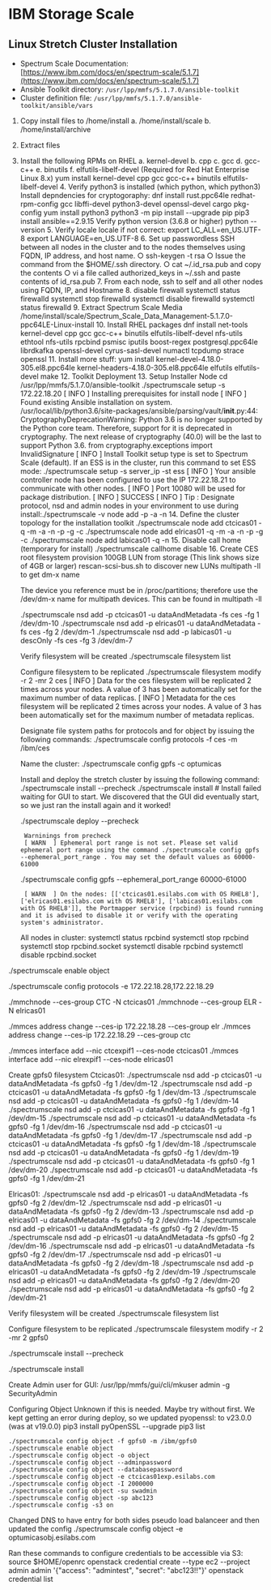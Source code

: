# IBM Storage Scale
## Linux Stretch Cluster Installation

- Spectrum Scale
Documentation:  [https://www.ibm.com/docs/en/spectrum-scale/5.1.7](https://www.ibm.com/docs/en/spectrum-scale/5.1.7)
- Ansible Toolkit directory:  `/usr/lpp/mmfs/5.1.7.0/ansible-toolkit`
- Cluster definition file:  `/usr/lpp/mmfs/5.1.7.0/ansible-toolkit/ansible/vars`


1. Copy install files to /home/install
    a. /home/install/scale
    b. /home/install/archive
1. Extract files
3. Install the following RPMs on RHEL
    a. kernel-devel
    b. cpp
    c. gcc
    d. gcc-c++
    e. binutils
    f. elfutils-libelf-devel (Required for Red Hat Enterprise Linux 8.x)
    yum install kernel-devel cpp gcc gcc-c++ binutils elfutils-libelf-devel
	4. Verify python3 is installed (which python, which python3)
		Install depndencies for cryptogoraphy:  dnf install rust.ppc64le redhat-rpm-config gcc libffi-devel python3-devel openssl-devel cargo pkg-config
		yum install python3
		python3 -m pip install --upgrade pip
		pip3 install ansible==2.9.15
		Verify python version (3.6.8 or higher) python --version
	5. Verify locale
		locale
	if not correct:
		export LC_ALL=en_US.UTF-8 
		export LANGUAGE=en_US.UTF-8
	6. Set up passwordless SSH between all nodes in the cluster and to the nodes themselves using FQDN, IP address, and host name.
		○ ssh-keygen -t rsa
		○ Issue the command from the $HOME/.ssh directory.
		○ cat ~/.id_rsa.pub and copy the contents
		○ vi a file called authorized_keys in ~/.ssh and paste contents of id_rsa.pub
	7. From each node, ssh to self and all other nodes using FQDN, IP, and Hostname
	8. disable firewall
		systemctl status firewalld
		systemctl stop firewalld
		systemctl disable firewalld
		systemctl status firewalld
	9. Extract Spectrum Scale Media
	/home/install/scale/Spectrum_Scale_Data_Management-5.1.7.0-ppc64LE-Linux-install
	10. Install RHEL packages
		dnf install net-tools kernel-devel cpp gcc gcc-c++ binutils elfutils-libelf-devel nfs-utils ethtool nfs-utils rpcbind psmisc iputils  boost-regex postgresql.ppc64le librdkafka openssl-devel cyrus-sasl-devel numactl tcpdump strace openssl 
	11. Install more stuff:  yum install kernel-devel-4.18.0-305.el8.ppc64le kernel-headers-4.18.0-305.el8.ppc64le elfutils elfutils-devel make
	12. Toolkit Deployment
	13. Setup Installer Node
		cd /usr/lpp/mmfs/5.1.7.0/ansible-toolkit
		./spectrumscale setup -s 172.22.18.20
			[ INFO  ] Installing prerequisites for install node
			[ INFO  ] Found existing Ansible installation on system.
			/usr/local/lib/python3.6/site-packages/ansible/parsing/vault/__init__.py:44: CryptographyDeprecationWarning: Python 3.6 is no longer supported by the Python core team. Therefore, support for it is deprecated in cryptography. The next release of cryptography (40.0) will be the last to support Python 3.6.
			  from cryptography.exceptions import InvalidSignature
			[ INFO  ] Install Toolkit setup type is set to Spectrum Scale (default). If an ESS is in the cluster, run this command to set ESS mode: ./spectrumscale setup -s server_ip -st ess
			[ INFO  ] Your ansible controller node has been configured to use the IP 172.22.18.21 to communicate with other nodes.
			[ INFO  ] Port 10080 will be used for package distribution.
			[ INFO  ] SUCCESS
			[ INFO  ] Tip : Designate protocol, nsd and admin nodes in your environment to use during install:./spectrumscale -v node add <node> -p  -a -n
	14. Define the cluster topology for the installation toolkit
		./spectrumscale node add ctcicas01 -q -m -a -n -p -g -c
		./spectrumscale node add elricas01 -q -m -a -n -p -g -c
		./spectrumscale node add labicas01 -q -n
	15. Disable call home (temporary for install)
		./spectrumscale callhome disable
	16. Create CES root filesystem
	provision 100GB LUN from storage  (This link shows size of 4GB or larger)
	rescan-scsi-bus.sh to discover new LUNs
	multipath -ll to get dm-x name
	
	The device you reference must be in /proc/partitions; therefore use the /dev/dm-x name for multipath devices.  This can be found in multipath -ll
	
	./spectrumscale nsd add -p ctcicas01 -u dataAndMetadata -fs ces -fg 1 /dev/dm-10
	./spectrumscale nsd add -p elricas01 -u dataAndMetadata -fs ces -fg 2 /dev/dm-1
	./spectrumscale nsd add -p labicas01 -u descOnly -fs ces -fg 3 /dev/dm-7
	
	Verify filesystem will be created
	./spectrumscale filesystem list
	
	Configure filesystem to be replicated
	./spectrumscale filesystem modify -r 2 -mr 2 ces
		[ INFO  ] Data for the ces filesystem will be replicated 2 times across your nodes. A value of 3 has been automatically set for the maximum number of data replicas.
		[ INFO  ] Metadata for the ces filesystem will be replicated 2 times across your nodes. A value of 3 has been automatically set for the maximum number of metadata replicas.
	
	Designate file system paths for protocols and for object by issuing the following commands:
	./spectrumscale config protocols -f ces -m /ibm/ces
	
	Name the cluster:
./spectrumscale config gpfs -c optumicas
	
	Install and deploy the stretch cluster by issuing the following command:
	./spectrumscale install --precheck
	./spectrumscale install
		# Install failed waiting for GUI to start.  We discovered that the GUI did eventually start, so we just ran the install again and it worked!
	 
	./spectrumscale deploy --precheck
		
		Warninings from precheck
		[ WARN  ] Ephemeral port range is not set. Please set valid ephemeral port range using the command ./spectrumscale config gpfs --ephemeral_port_range . You may set the default values as 60000-61000
	./spectrumscale config gpfs --ephemeral_port_range 60000-61000
	
		[ WARN  ] On the nodes: [['ctcicas01.esilabs.com with OS RHEL8'], ['elricas01.esilabs.com with OS RHEL8'], ['labicas01.esilabs.com with OS RHEL8']], the Portmapper service (rpcbind) is found running and it is advised to disable it or verify with the operating system's administrator.
	
	All nodes in cluster:
	systemctl status rpcbind
	systemctl stop rpcbind
	systemctl stop rpcbind.socket
	systemctl disable rpcbind
	systemctl disable rpcbind.socket
	
./spectrumscale enable object
 
./spectrumscale config protocols -e 172.22.18.28,172.22.18.29
 
./mmchnode --ces-group CTC -N ctcicas01
./mmchnode --ces-group ELR -N elricas01
 
./mmces address change --ces-ip 172.22.18.28 --ces-group elr
./mmces address change --ces-ip 172.22.18.29 --ces-group ctc
 
./mmces interface add --nic ctcexpif1 --ces-node ctcicas01
./mmces interface add --nic elrexpif1 --ces-node elricas01
	
Create gpfs0 filesystem
Ctcicas01:
./spectrumscale nsd add -p ctcicas01 -u dataAndMetadata -fs gpfs0 -fg 1 /dev/dm-12
./spectrumscale nsd add -p ctcicas01 -u dataAndMetadata -fs gpfs0 -fg 1 /dev/dm-13
./spectrumscale nsd add -p ctcicas01 -u dataAndMetadata -fs gpfs0 -fg 1 /dev/dm-14
./spectrumscale nsd add -p ctcicas01 -u dataAndMetadata -fs gpfs0 -fg 1 /dev/dm-15
./spectrumscale nsd add -p ctcicas01 -u dataAndMetadata -fs gpfs0 -fg 1 /dev/dm-16
./spectrumscale nsd add -p ctcicas01 -u dataAndMetadata -fs gpfs0 -fg 1 /dev/dm-17
./spectrumscale nsd add -p ctcicas01 -u dataAndMetadata -fs gpfs0 -fg 1 /dev/dm-18
./spectrumscale nsd add -p ctcicas01 -u dataAndMetadata -fs gpfs0 -fg 1 /dev/dm-19
./spectrumscale nsd add -p ctcicas01 -u dataAndMetadata -fs gpfs0 -fg 1 /dev/dm-20
./spectrumscale nsd add -p ctcicas01 -u dataAndMetadata -fs gpfs0 -fg 1 /dev/dm-21

Elricas01:
./spectrumscale nsd add -p elricas01 -u dataAndMetadata -fs gpfs0 -fg 2 /dev/dm-12
./spectrumscale nsd add -p elricas01 -u dataAndMetadata -fs gpfs0 -fg 2 /dev/dm-13
./spectrumscale nsd add -p elricas01 -u dataAndMetadata -fs gpfs0 -fg 2 /dev/dm-14
./spectrumscale nsd add -p elricas01 -u dataAndMetadata -fs gpfs0 -fg 2 /dev/dm-15
./spectrumscale nsd add -p elricas01 -u dataAndMetadata -fs gpfs0 -fg 2 /dev/dm-16
./spectrumscale nsd add -p elricas01 -u dataAndMetadata -fs gpfs0 -fg 2 /dev/dm-17
./spectrumscale nsd add -p elricas01 -u dataAndMetadata -fs gpfs0 -fg 2 /dev/dm-18
./spectrumscale nsd add -p elricas01 -u dataAndMetadata -fs gpfs0 -fg 2 /dev/dm-19
./spectrumscale nsd add -p elricas01 -u dataAndMetadata -fs gpfs0 -fg 2 /dev/dm-20
./spectrumscale nsd add -p elricas01 -u dataAndMetadata -fs gpfs0 -fg 2 /dev/dm-21


Verify filesystem will be created
./spectrumscale filesystem list

Configure filesystem to be replicated
./spectrumscale filesystem modify -r 2 -mr 2 gpfs0

./spectrumscale install --precheck

./spectrumscale install

Create Admin user for GUI:
/usr/lpp/mmfs/gui/cli/mkuser admin -g SecurityAdmin


Configuring Object
Unknown if this is needed.  Maybe try without first.
	We kept getting an error during deploy, so we updated pyopenssl: to v23.0.0 (was at v19.0.0)
		pip3 install pyOpenSSL --upgrade
		pip3 list
		
	
	
	./spectrumscale config object -f gpfs0 -m /ibm/gpfs0
	./spectrumscale enable object
	./spectrumscale config object -o object
	./spectrumscale config object --adminpassword
	./spectrumscale config object --databasepassword
	./spectrumscale config object -e ctcicas01exp.esilabs.com
	./spectrumscale config object -I 2000000
	./spectrumscale config object -su swadmin
	./spectrumscale config object -sp abc123
	./spectrumscale config -s3 on
	
Changed DNS to have entry for both sides pseudo load balanceer and then updated the config
	./spectrumscale config object -e optumicasobj.esilabs.com
	
Ran these commands to configure credentials to be accessible via S3:
	source $HOME/openrc
	openstack credential create --type ec2 --project admin admin '{"access": "admintest", "secret": "abc123!!"}'
	openstack credential list
